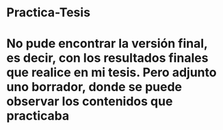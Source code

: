 # Practica-Tesis
# No pude encontrar la versión final, es decir, con los resultados finales que realice en mi tesis. Pero adjunto uno borrador, donde se puede observar los contenidos que practicaba
